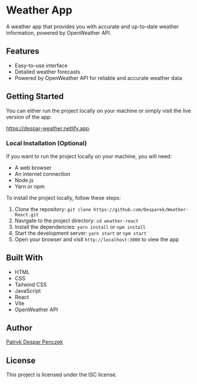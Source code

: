 # Weather App

A weather app that provides you with accurate and up-to-date weather information, powered by OpenWeather API.

## Features
- Easy-to-use interface
- Detailed weather forecasts
- Powered by OpenWeather API for reliable and accurate weather data

## Getting Started

You can either run the project locally on your machine or simply visit the live version of the app:

https://despar-weather.netlify.app.

### Local Installation (Optional)

If you want to run the project locally on your machine, you will need:
- A web browser
- An internet connection
- Node.js
- Yarn or npm

To install the project locally, follow these steps:
1. Clone the repository: `git clone https://github.com/Desparek/Weather-React.git`
2. Navigate to the project directory: `cd weather-react`
3. Install the dependencies: `yarn install` or `npm install`
4. Start the development server: `yarn start` or `npm start`
5. Open your browser and visit `http://localhost:3000` to view the app

## Built With
- HTML
- CSS
- Tailwind CSS
- JavaScript
- React
- Vite
- OpenWeather API

## Author
[Patryk Despar Penczek](https://github.com/Desparek)

## License
This project is licensed under the ISC license.
